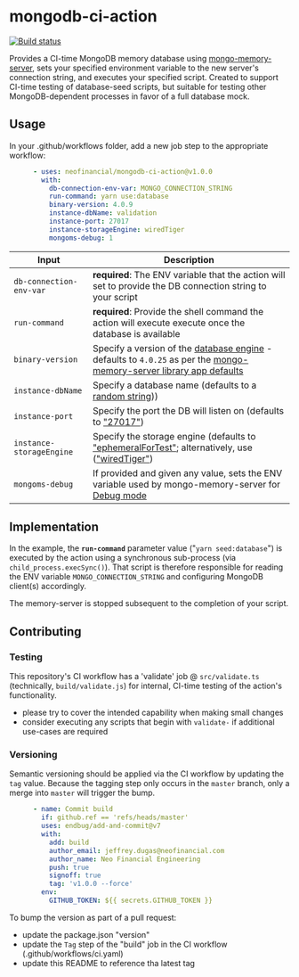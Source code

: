 # mongodb-ci-action

[![Build status](https://github.com/neofinancial/mongodb-ci-action/workflows/CI/badge.svg)](https://github.com/neofinancial/mongodb-ci-action/actions)

Provides a CI-time MongoDB memory database using [mongo-memory-server](https://github.com/nodkz/mongodb-memory-server), sets your specified environment variable to the new server's connection string, and executes your specified script. Created to support CI-time testing of database-seed scripts, but suitable for testing other MongoDB-dependent processes in favor of a full database mock.

## Usage

In your .github/workflows folder, add a new job step to the appropriate workflow:

```yaml
      - uses: neofinancial/mongodb-ci-action@v1.0.0
        with:
          db-connection-env-var: MONGO_CONNECTION_STRING
          run-command: yarn use:database
          binary-version: 4.0.9
          instance-dbName: validation
          instance-port: 27017
          instance-storageEngine: wiredTiger
          mongoms-debug: 1
```

| Input  	| Description  	|
|---	|---	|
| `db-connection-env-var`	| __required__: The ENV variable that the action will set to provide the DB connection string to your script  	|
| `run-command` 	| __required__: Provide the shell command the action will execute execute once the database is available  	|
| `binary-version` 	| Specify a version of the [database engine](https://docs.mongodb.com/v5.0/release-notes/) - defaults to `4.0.25` as per the [mongo-memory-server library app defaults](https://github.com/nodkz/mongodb-memory-server/blob/345ecee52e9cc86028ac0510ab8dce55a896b13f/packages/mongodb-memory-server-core/src/util/resolveConfig.ts#L28) |
| `instance-dbName`  	| Specify a database name (defaults to a [random string](https://github.com/nodkz/mongodb-memory-server#available-options-for-mongomemoryserver))) 	|
| `instance-port`  	| Specify the port the DB will listen on (defaults to ["27017"](https://github.com/nodkz/mongodb-memory-server#available-options-for-mongomemoryserver)) 	|
| `instance-storageEngine` 	| Specify the storage engine (defaults to ["ephemeralForTest"](https://github.com/nodkz/mongodb-memory-server#available-options-for-mongomemoryserver); alternatively, use (["wiredTiger"](https://docs.mongodb.com/manual/core/wiredtiger/))  	|
| `mongoms-debug`  | If provided and given any value, sets the ENV variable used by mongo-memory-server for [Debug mode](https://github.com/nodkz/mongodb-memory-server#enable-debug-mode)	|


## Implementation

In the example, the **`run-command`** parameter value ("`yarn seed:database`") is executed by the action using a synchronous sub-process (via `child_process.execSync()`). That script is therefore responsible for reading the ENV variable `MONGO_CONNECTION_STRING` and configuring MongoDB client(s) accordingly.

The memory-server is stopped subsequent to the completion of your script.


## Contributing

### Testing

This repository's CI workflow has a 'validate' job @ `src/validate.ts` (technically, `build/validate.js`) for internal, CI-time testing of the action's functionality.

* please try to cover the intended capability when making small changes
* consider executing any scripts that begin with `validate-` if additional use-cases are required

### Versioning

Semantic versioning should be applied via the CI workflow by updating the `tag` value. Because the tagging step only occurs in the `master` branch, only a merge into `master` will trigger the bump.

```yaml
      - name: Commit build
        if: github.ref == 'refs/heads/master'
        uses: endbug/add-and-commit@v7
        with:
          add: build
          author_email: jeffrey.dugas@neofinancial.com
          author_name: Neo Financial Engineering
          push: true
          signoff: true
          tag: 'v1.0.0 --force'
        env:
          GITHUB_TOKEN: ${{ secrets.GITHUB_TOKEN }}
```

To bump the version as part of a pull request:

- update the package.json "version"
- update the `Tag` step of the "build" job in the CI workflow (.github/workflows/ci.yaml)
- update this README to reference tha latest tag
